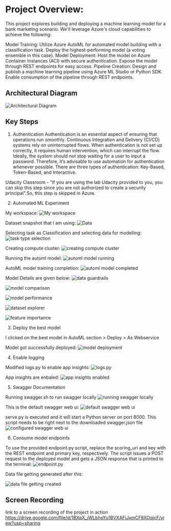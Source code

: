 # Project Overview:

This project explores building and deploying a machine learning model for a bank marketing scenario. We'll leverage Azure's cloud capabilities to achieve the following:

Model Training:
Utilize Azure AutoML for automated model building with a classification task.
Deploy the highest-performing model (a voting ensemble in this case).
Model Deployment:
Host the model on Azure Container Instances (ACI) with secure authentication.
Expose the model through REST endpoints for easy access.
Pipeline Creation:
Design and publish a machine learning pipeline using Azure ML Studio or Python SDK.
Enable consumption of the pipeline through REST endpoints.

## Architectural Diagram

![Architectural Diagram](https://github.com/adityasant1998/azuremlnanodegree-assgn2/blob/421bd1a00ed9547d00b5d4a0fbd18cef736526f4/screenshots/Architecture%20Diagram.jpeg)

## Key Steps

1. Authentication
Authentication is an essential aspect of ensuring that operations run smoothly. Continuous Integration and Delivery (CI/CD) systems rely on uninterrupted flows. When authentication is not set up correctly, it requires human intervention, which can interrupt the flow. Ideally, the system should not stop waiting for a user to input a password. Therefore, it’s advisable to use automation for authentication whenever possible. There are three types of authentication: Key-Based, Token-Based, and Interactive.

Udacity Classroom - "If you are using the lab Udacity provided to you, you can skip this step since you are not authorized to create a security principal".So, this step is skipped in Azure.

2. Automated ML Experiment

My workspace: 
![My workspace](https://github.com/adityasant1998/azuremlnanodegree-assgn2/blob/4c19061258a714cffb27243313df51b46b6d77b6/screenshots/1.workspace.jpg)

Dataset snapshot that I am using: 
![Data](https://github.com/adityasant1998/azuremlnanodegree-assgn2/blob/4c19061258a714cffb27243313df51b46b6d77b6/screenshots/2.data.jpg)

Selecting task as Classification and selecting data for modelling: 
![task type selection](https://github.com/adityasant1998/azuremlnanodegree-assgn2/blob/4c19061258a714cffb27243313df51b46b6d77b6/screenshots/3.task%20type%20selection.jpg)

Creating compute cluster:
![creating compute cluster](https://github.com/adityasant1998/azuremlnanodegree-assgn2/blob/4c19061258a714cffb27243313df51b46b6d77b6/screenshots/4.creating%20compute%20cluster.jpg)

Running the automl model:
![automl model running](https://github.com/adityasant1998/azuremlnanodegree-assgn2/blob/4c19061258a714cffb27243313df51b46b6d77b6/screenshots/5.automl%20model%20running.jpg)

AutoML model training completion:
![automl model completed](https://github.com/adityasant1998/azuremlnanodegree-assgn2/blob/4c19061258a714cffb27243313df51b46b6d77b6/screenshots/6.automl%20model%20completed.jpg)

Model Details are given below: 
![data guardrails](https://github.com/adityasant1998/azuremlnanodegree-assgn2/blob/4c19061258a714cffb27243313df51b46b6d77b6/screenshots/7.data%20guardrails.jpg)

![model comparison](https://github.com/adityasant1998/azuremlnanodegree-assgn2/blob/4c19061258a714cffb27243313df51b46b6d77b6/screenshots/8.model%20comparison.jpg)

![model performance](https://github.com/adityasant1998/azuremlnanodegree-assgn2/blob/4c19061258a714cffb27243313df51b46b6d77b6/screenshots/9.model%20performance.jpg)

![dataset explorer](https://github.com/adityasant1998/azuremlnanodegree-assgn2/blob/4c19061258a714cffb27243313df51b46b6d77b6/screenshots/10.dataset%20explorer.jpg)

![feature importance](https://github.com/adityasant1998/azuremlnanodegree-assgn2/blob/4c19061258a714cffb27243313df51b46b6d77b6/screenshots/11.feature%20importance.jpg)

3. Deploy the best model

I clicked on the best model in AutoML section > Deploy > As Webservice

Model got successfully deployed:
![model deployment](https://github.com/adityasant1998/azuremlnanodegree-assgn2/blob/4c19061258a714cffb27243313df51b46b6d77b6/screenshots/12.model%20deployment.jpg)

4. Enable logging

Modified logs.py to enable app insights:
![logs.py](https://github.com/adityasant1998/azuremlnanodegree-assgn2/blob/4c19061258a714cffb27243313df51b46b6d77b6/screenshots/13.logs.py.jpg)

App insights are enbaled:
![app insights enabled](https://github.com/adityasant1998/azuremlnanodegree-assgn2/blob/4c19061258a714cffb27243313df51b46b6d77b6/screenshots/14.app%20insights%20enabled.jpg)

5. Swagger Documentation

Running swagger.sh to run swagger locally
![running swagger locally](https://github.com/adityasant1998/azuremlnanodegree-assgn2/blob/4c19061258a714cffb27243313df51b46b6d77b6/screenshots/15.running%20swagger%20locally.jpg)

This is the default swagger web ui:
![default swagger web ui](https://github.com/adityasant1998/azuremlnanodegree-assgn2/blob/4c19061258a714cffb27243313df51b46b6d77b6/screenshots/16.default%20swagger%20web%20ui.jpg)

serve.py is executed and it will start a Python server on port 8000. This script needs to be right next to the downloaded swagger.json file
![configured swagger web ui](https://github.com/adityasant1998/azuremlnanodegree-assgn2/blob/4c19061258a714cffb27243313df51b46b6d77b6/screenshots/17.configured%20swagger%20web%20ui.jpg)

6. Consume model endpoints

To use the provided endpoint.py script, replace the scoring_uri and key with the REST endpoint and primary key, respectively. The script issues a POST request to the deployed model and gets a JSON response that is printed to the terminal:
![endpoint.py](https://github.com/adityasant1998/azuremlnanodegree-assgn2/blob/4c19061258a714cffb27243313df51b46b6d77b6/screenshots/18.endpoint.py.jpg)

Data file getting generated after this:

![data file getting created](https://github.com/adityasant1998/azuremlnanodegree-assgn2/blob/4c19061258a714cffb27243313df51b46b6d77b6/screenshots/19.data%20file%20getting%20created.jpg)

## Screen Recording
link to a screen recording of the project in action
https://drive.google.com/file/d/1BXpX_iWLbhoYu1BVXAFiJxmCF8XOqjcF/view?usp=sharing

